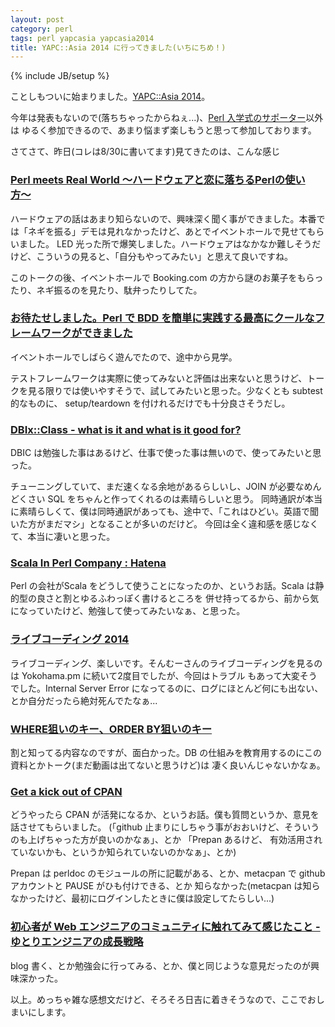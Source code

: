 ```yaml
---
layout: post
category: perl
tags: perl yapcasia yapcasia2014
title: YAPC::Asia 2014 に行ってきました(いちにちめ！)
---
```

{% include JB/setup %}

ことしもついに始まりました。[YAPC::Asia 2014](http://yapcasia.org/2014/)。

今年は発表もないので(落ちちゃったからねぇ...)、[Perl 入学式のサポーター](http://www.perl-entrance.org/)以外は
ゆるく参加できるので、あまり悩まず楽しもうと思って参加しております。

さてさて、昨日(コレは8/30に書いてます)見てきたのは、こんな感じ

### [Perl meets Real World 〜ハードウェアと恋に落ちるPerlの使い方〜](http://yapcasia.org/2014/talk/show/103a434e-ec02-11e3-bd6d-c7a06aeab6a4)
ハードウェアの話はあまり知らないので、興味深く聞く事ができました。本番では「ネギを振る」デモは見れなかったけど、あとでイベントホールで見せてもらいました。
LED 光った所で爆笑しました。ハードウェアはなかなか難しそうだけど、こういうの見ると、「自分もやってみたい」と思えて良いですね。

このトークの後、イベントホールで Booking.com の方から謎のお菓子をもらったり、ネギ振るのを見たり、駄弁ったりしてた。

### [お待たせしました。Perl で BDD を簡単に実践する最高にクールなフレームワークができました](http://yapcasia.org/2014/talk/show/66c55626-eba9-11e3-bd6d-c7a06aeab6a4)
イベントホールでしばらく遊んでたので、途中から見学。

テストフレームワークは実際に使ってみないと評価は出来ないと思うけど、トークを見る限りでは使いやすそうで、試してみたいと思った。少なくとも subtest 的なものに、
setup/teardown を付けれるだけでも十分良さそうだし。


### [DBIx::Class - what is it and what is it good for?](http://yapcasia.org/2014/talk/show/3c896370-01de-11e4-9357-07b16aeab6a4)
DBIC は勉強した事はあるけど、仕事で使った事は無いので、使ってみたいと思った。

チューニングしていて、まだ速くなる余地があるらしいし、JOIN が必要なめんどくさい SQL をちゃんと作ってくれるのは素晴らしいと思う。
同時通訳が本当に素晴らしくて、僕は同時通訳があっても、途中で、「これはひどい。英語で聞いた方がまだマシ」となることが多いのだけど。
今回は全く違和感を感じなくて、本当に凄いと思った。


### [Scala In Perl Company : Hatena ](http://yapcasia.org/2014/talk/show/d557ddbe-fde4-11e3-b7e8-e4a96aeab6a4)
Perl の会社がScala をどうして使うことになったのか、というお話。Scala は静的型の良さと割とゆるふわっぽく書けるところを
併せ持ってるから、前から気になっていたけど、勉強して使ってみたいなぁ、と思った。


### [ライブコーディング 2014 ](http://yapcasia.org/2014/event/show/ded623dc-1eaa-11e4-a257-34526aeab6a4)
ライブコーディング、楽しいです。そんむーさんのライブコーディングを見るのは Yokohama.pm に続いて2度目でしたが、今回はトラブル
もあって大変そうでした。Internal Server Error になってるのに、ログにほとんど何にも出ない、とか自分だったら絶対死んでたなぁ...

### [WHERE狙いのキー、ORDER BY狙いのキー](http://yapcasia.org/2014/talk/show/e495bc1a-f30d-11e3-b7e8-e4a96aeab6a4)
割と知ってる内容なのですが、面白かった。DB の仕組みを教育用するのにこの資料とかトーク(まだ動画は出てないと思うけど)は
凄く良いんじゃないかなぁ。

### [Get a kick out of CPAN](http://yapcasia.org/2014/talk/show/e35ec49a-ebba-11e3-bd6d-c7a06aeab6a4)
どうやったら CPAN が活発になるか、というお話。僕も質問というか、意見を話させてもらいました。
(「github 止まりにしちゃう事がおおいけど、そういうのも上げちゃった方が良いのかなぁ」、とか 「Prepan あるけど、
有効活用されていないかも、というか知られていないのかなぁ」、とか)

Prepan は perldoc のモジュールの所に記載がある、とか、metacpan で github アカウントと PAUSE がひも付けできる、とか
知らなかった(metacpan は知らなかったけど、最初にログインしたときに僕は設定してたらしい...)

### [初心者が Web エンジニアのコミュニティに触れてみて感じたこと - ゆとりエンジニアの成長戦略](http://yapcasia.org/2014/talk/show/61b78258-026f-11e4-9357-07b16aeab6a4)
blog 書く、とか勉強会に行ってみる、とか、僕と同じような意見だったのが興味深かった。


以上。めっちゃ雑な感想文だけど、そろそろ日吉に着きそうなので、ここでおしまいにします。
